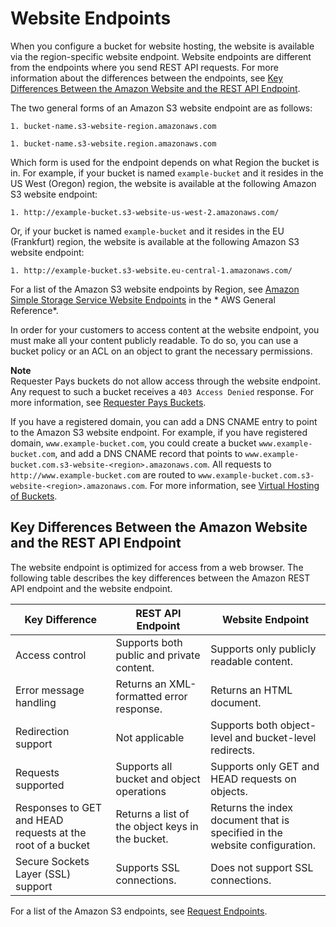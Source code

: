 # Website Endpoints<a name="WebsiteEndpoints"></a>

When you configure a bucket for website hosting, the website is available via the region\-specific website endpoint\. Website endpoints are different from the endpoints where you send REST API requests\. For more information about the differences between the endpoints, see [Key Differences Between the Amazon Website and the REST API Endpoint](#WebsiteRestEndpointDiff)\.

The two general forms of an Amazon S3 website endpoint are as follows: 

```
1. bucket-name.s3-website-region.amazonaws.com
```

```
1. bucket-name.s3-website.region.amazonaws.com
```

Which form is used for the endpoint depends on what Region the bucket is in\. For example, if your bucket is named `example-bucket` and it resides in the US West \(Oregon\) region, the website is available at the following Amazon S3 website endpoint: 

```
1. http://example-bucket.s3-website-us-west-2.amazonaws.com/
```

Or, if your bucket is named `example-bucket` and it resides in the EU \(Frankfurt\) region, the website is available at the following Amazon S3 website endpoint: 

```
1. http://example-bucket.s3-website.eu-central-1.amazonaws.com/
```

For a list of the Amazon S3 website endpoints by Region, see [Amazon Simple Storage Service Website Endpoints](https://docs.aws.amazon.com/general/latest/gr/rande.html#s3_website_region_endpoints) in the * AWS General Reference*\. 

 In order for your customers to access content at the website endpoint, you must make all your content publicly readable\. To do so, you can use a bucket policy or an ACL on an object to grant the necessary permissions\. 

**Note**  
Requester Pays buckets  do not allow access through the website endpoint\. Any request to such a bucket receives a `403 Access Denied` response\. For more information, see [Requester Pays Buckets](RequesterPaysBuckets.md)\.

If you have a registered domain, you can add a DNS CNAME entry to point to the Amazon S3 website endpoint\. For example, if you have registered domain, `www.example-bucket.com`, you could create a bucket `www.example-bucket.com`, and add a DNS CNAME record that points to `www.example-bucket.com.s3-website-<region>.amazonaws.com`\. All requests to `http://www.example-bucket.com` are routed to `www.example-bucket.com.s3-website-<region>.amazonaws.com`\. For more information, see [Virtual Hosting of Buckets](VirtualHosting.md)\. 

## Key Differences Between the Amazon Website and the REST API Endpoint<a name="WebsiteRestEndpointDiff"></a>

The website endpoint is optimized for access from a web browser\. The following table describes the key differences between the Amazon REST API endpoint and the website endpoint\. 


| Key Difference | REST API Endpoint | Website Endpoint | 
| --- | --- | --- | 
| Access control |  Supports both public and private content\.  | Supports only publicly readable content\.  | 
| Error message handling |  Returns an XML\-formatted error response\.  | Returns an HTML document\. | 
| Redirection support |  Not applicable  | Supports both object\-level and bucket\-level redirects\. | 
| Requests supported  |  Supports all bucket and object operations   | Supports only GET and HEAD requests on objects\. | 
| Responses to GET and HEAD requests at the root of a bucket | Returns a list of the object keys in the bucket\. | Returns the index document that is specified in the website configuration\. | 
| Secure Sockets Layer \(SSL\) support | Supports SSL connections\. | Does not support SSL connections\. | 

For a list of the Amazon S3 endpoints, see [Request Endpoints](MakingRequests.md#RequestEndpoints)\.